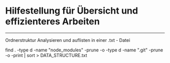 # Hilfestellung für Übersicht und effizienteres Arbeiten

---

Ordnerstruktur Analysieren und auflisten in einer .txt - Datei

find . -type d -name "node_modules" -prune -o -type d -name ".git" -prune -o -print | sort > DATA_STRUCTURE.txt

